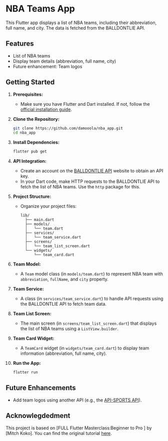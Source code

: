 # NBA Teams App

This Flutter app displays a list of NBA teams, including their abbreviation, full name, and city. The data is fetched from the BALLDONTLIE API.

## Features

- List of NBA teams
- Display team details (abbreviation, full name, city)
- Future enhancement: Team logos

## Getting Started

1. **Prerequisites:**
   - Make sure you have Flutter and Dart installed. If not, follow the [official installation guide](https://flutter.dev/docs/get-started/install).

2. **Clone the Repository:**

   ```bash
   git clone https://github.com/damooola/nba_app.git
   cd nba_app
   ```

3. **Install Dependencies:**

   ```bash
   flutter pub get
   ```

4. **API Integration:**
   - Create an account on the [BALLDONTLIE API](https://www.balldontlie.io/) website to obtain an API key.
   - In your Dart code, make HTTP requests to the BALLDONTLIE API to fetch the list of NBA teams. Use the `http` package for this.

5. **Project Structure:**
   - Organize your project files:

     ```
     lib/
       ├── main.dart
       ├── models/
       │   └── team.dart
       ├── services/
       │   └── team_service.dart
       ├── screens/
       │   └── team_list_screen.dart
       └── widgets/
           └── team_card.dart
     ```

6. **Team Model:**
   - A `Team` model class (in `models/team.dart`) to represent NBA team with `abbreviation`, `fullName`, and `city` property.

7. **Team Service:**
   - A class (in `services/team_service.dart`) to handle API requests using the BALLDONTLIE API to fetch team data.

8. **Team List Screen:**
   - The main screen (in `screens/team_list_screen.dart`) that displays the list of NBA teams using a `ListView.builder`.

9. **Team Card Widget:**
   - A `TeamCard` widget (in `widgets/team_card.dart`) to display team information (abbreviation, full name, city).

10. **Run the App:**

    ```bash
    flutter run
    ```

## Future Enhancements

- Add team logos using another API (e.g., the [API-SPORTS API](https://api-sports.io/)).

## Acknowlegdedment

This project is based on [FULL Flutter Masterclass:Beginner to Pro ] by [Mitch Koko]. You can find the original tutorial [here](https://youtu.be/TclK5gNM_PM?si=34oyeNUEi0zszOsF).
